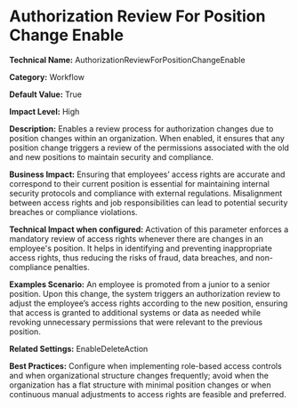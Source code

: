 # Authorization Review For Position Change Enable

**Technical Name:** AuthorizationReviewForPositionChangeEnable

**Category:** Workflow

**Default Value:** True

**Impact Level:** High

**Description:** Enables a review process for authorization changes due to position changes within an organization. When enabled, it ensures that any position change triggers a review of the permissions associated with the old and new positions to maintain security and compliance.

**Business Impact:** Ensuring that employees’ access rights are accurate and correspond to their current position is essential for maintaining internal security protocols and compliance with external regulations. Misalignment between access rights and job responsibilities can lead to potential security breaches or compliance violations.

**Technical Impact when configured:** Activation of this parameter enforces a mandatory review of access rights whenever there are changes in an employee's position. It helps in identifying and preventing inappropriate access rights, thus reducing the risks of fraud, data breaches, and non-compliance penalties.

**Examples Scenario:** An employee is promoted from a junior to a senior position. Upon this change, the system triggers an authorization review to adjust the employee’s access rights according to the new position, ensuring that access is granted to additional systems or data as needed while revoking unnecessary permissions that were relevant to the previous position.

**Related Settings:** EnableDeleteAction

**Best Practices:** Configure when implementing role-based access controls and when organizational structure changes frequently; avoid when the organization has a flat structure with minimal position changes or when continuous manual adjustments to access rights are feasible and preferred.